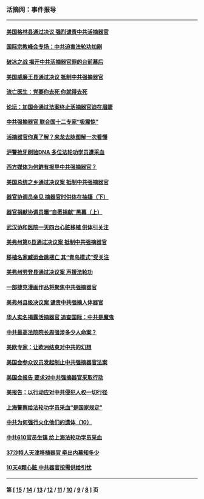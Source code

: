 ### 活摘网：事件报导
---
#### [美国格林县通过决议 强烈谴责中共活摘器官](../../pages/nf5877/n13119367.md?08100430) 
#### [国际宗教峰会专场：中共迫害法轮功加剧](../../pages/nf5877/n13088279.md?08100430) 
#### [破冰之战 揭开中共活摘器官罪的台前幕后](../../pages/nf5877/n13082457.md?08100430) 
#### [美国威廉王县通过决议 抵制中共强摘器官](../../pages/nf5877/n13056521.md?08100430) 
#### [流亡医生：党要你去死 你就得去死](../../pages/nf5877/n13052835.md?08100430) 
#### [论坛：加国会通过法案终止活摘器官迫在眉睫](../../pages/nf5877/n13029839.md?08100430) 
#### [中共强摘器官 联合国十二专家“极震惊”](../../pages/nf5877/n13024313.md?08100430) 
#### [活摘器官你真了解？来龙去脉图解一次看懂](../../pages/nf5877/n13013820.md?08100430) 
#### [沪警抢牙刷验DNA 多位法轮功学员遭采血](../../pages/nf5877/n12969218.md?08100430) 
#### [西方媒体为何鲜有报导中共强摘器官？](../../pages/nf5877/n12932034.md?08100430) 
#### [美国总统之乡通过决议案 抵制中共强摘器官](../../pages/nf5877/n12908242.md?08100430) 
#### [器官协调员亲见 摘器官时供体在抽搐（下）](../../pages/nf5877/n12898622.md?08100430) 
#### [器官捐献协调员曝“自愿捐献”黑幕（上）](../../pages/nf5877/n12878830.md?08100430) 
#### [武汉协和医院一天四台心脏移植 供体引关注](../../pages/nf5877/n12863175.md?08100430) 
#### [美弗州第6县通过决议案 抵制中共强摘器官](../../pages/nf5877/n12805218.md?08100430) 
#### [移植名家臧运金跳楼亡 其“青岛模式”受关注](../../pages/nf5877/n12803746.md?08100430) 
#### [美弗州劳登县通过决议案 声援法轮功](../../pages/nf5877/n12785715.md?08100430) 
#### [一部捷克漫画作品将聚焦中共强摘器官](../../pages/nf5877/n12785954.md?08100430) 
#### [美弗州县级决议案 谴责中共强摘人体器官](../../pages/nf5877/n12721290.md?08100430) 
#### [华人实名揭露活摘器官 追查国际：中共是魔鬼](../../pages/nf5877/n12691724.md?08100430) 
#### [中共最高法院院长周强涉多少人命案？](../../pages/nf5877/n12678074.md?08100430) 
#### [美欧专家：让欧洲结束对中共的幻想](../../pages/nf5877/n12652921.md?08100430) 
#### [美国会参众议员发起制止中共强摘器官法案](../../pages/nf5877/n12627668.md?08100430) 
#### [美国会报告 要求对中共强摘器官采取行动](../../pages/nf5877/n12448233.md?08100430) 
#### [美报告：以行动应对中共侵犯人权一切行径](../../pages/nf5877/n12443204.md?08100430) 
#### [上海警察给法轮功学员采血“是国家规定”](../../pages/nf5877/n12371027.md?08100430) 
#### [中共为何强行火化他们的遗体（10）](../../pages/nf5877/n12352363.md?08100430) 
#### [中共610官员坐镇 给上海法轮功学员采血](../../pages/nf5877/n12350295.md?08100430) 
#### [37沙特人天津移植器官 牵出内幕知多少](../../pages/nf5877/n12338586.md?08100430) 
#### [10天4颗心脏 中共器官按需供给引忧](../../pages/nf5877/n12326366.md?08100430) 

---
#### 第 [ [15](./15.md?08100430) / [14](./14.md?08100430) / [13](./13.md?08100430) / [12](./12.md?08100430) / [11](./11.md?08100430) / [10](./10.md?08100430) / [9](./9.md?08100430) / [8](./8.md?08100430) ] 页
